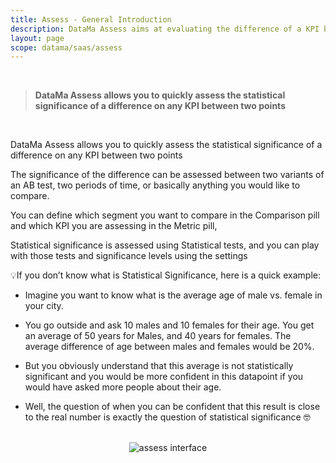 ```yaml
---
title: Assess - General Introduction
description: DataMa Assess aims at evaluating the difference of a KPI between two populations of interest.
layout: page
scope: datama/saas/assess
---
```


<br>

> **DataMa Assess allows you to quickly assess the statistical significance of a difference on any KPI between two points**

<br>


DataMa Assess allows you to quickly assess the statistical significance of a difference on any KPI between two points

The significance of the difference can be assessed between two variants of an AB test, two periods of time, or basically anything you would like to compare. 

You can define which segment you want to compare in the Comparison pill and which KPI you are assessing in the Metric pill, 

Statistical significance is assessed using Statistical tests, and you can play with those tests and significance levels using the settings

💡If you don’t know what is Statistical Significance, here is a quick example:
- Imagine you want to know what is the average age of male vs. female in your city. 

- You go outside and ask 10 males and 10 females for their age. You get an average of 50 years for Males, and 40 years for females. The average difference of age between males and females would be 20%. 

- But you obviously understand that this average is not statistically significant and you would be more confident in this datapoint if you would have asked more people about their age.

- Well, the question of when you can be confident that this result is close to the real number is exactly the question of statistical significance 🤓
 
 <br>

<center><img src="{{site.url}}/{{site.baseurl}}/core_app/new/assess/images/assess_interface.jpg" alt="assess interface" /></center>
